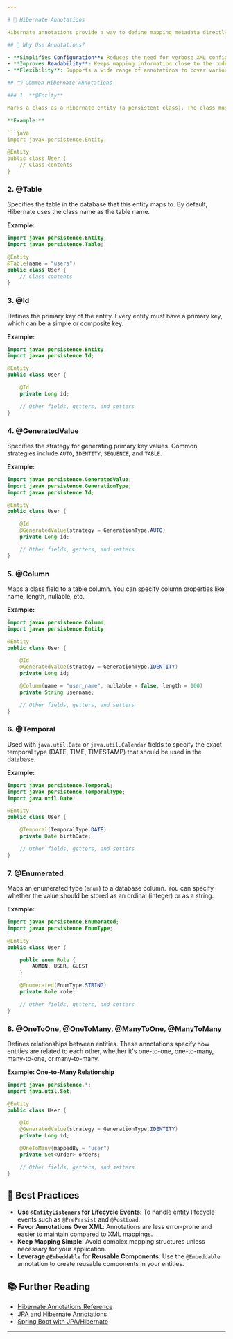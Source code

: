 ```yaml
---

# 📝 Hibernate Annotations

Hibernate annotations provide a way to define mapping metadata directly in the Java classes using Java's annotation feature. This approach is more concise and avoids the need for separate XML mapping files, making the code easier to manage and maintain.

## 🚀 Why Use Annotations?

- **Simplifies Configuration**: Reduces the need for verbose XML configuration files.
- **Improves Readability**: Keeps mapping information close to the code it relates to.
- **Flexibility**: Supports a wide range of annotations to cover various mapping scenarios.

## 🗂️ Common Hibernate Annotations

### 1. **@Entity**

Marks a class as a Hibernate entity (a persistent class). The class must have a no-argument constructor and should not be final.

**Example:**

```java
import javax.persistence.Entity;

@Entity
public class User {
    // Class contents
}
```

### 2. **@Table**

Specifies the table in the database that this entity maps to. By default, Hibernate uses the class name as the table name.

**Example:**

```java
import javax.persistence.Entity;
import javax.persistence.Table;

@Entity
@Table(name = "users")
public class User {
    // Class contents
}
```

### 3. **@Id**

Defines the primary key of the entity. Every entity must have a primary key, which can be a simple or composite key.

**Example:**

```java
import javax.persistence.Entity;
import javax.persistence.Id;

@Entity
public class User {

    @Id
    private Long id;

    // Other fields, getters, and setters
}
```

### 4. **@GeneratedValue**

Specifies the strategy for generating primary key values. Common strategies include `AUTO`, `IDENTITY`, `SEQUENCE`, and `TABLE`.

**Example:**

```java
import javax.persistence.GeneratedValue;
import javax.persistence.GenerationType;
import javax.persistence.Id;

@Entity
public class User {

    @Id
    @GeneratedValue(strategy = GenerationType.AUTO)
    private Long id;

    // Other fields, getters, and setters
}
```

### 5. **@Column**

Maps a class field to a table column. You can specify column properties like name, length, nullable, etc.

**Example:**

```java
import javax.persistence.Column;
import javax.persistence.Entity;

@Entity
public class User {

    @Id
    @GeneratedValue(strategy = GenerationType.IDENTITY)
    private Long id;

    @Column(name = "user_name", nullable = false, length = 100)
    private String username;

    // Other fields, getters, and setters
}
```

### 6. **@Temporal**

Used with `java.util.Date` or `java.util.Calendar` fields to specify the exact temporal type (DATE, TIME, TIMESTAMP) that should be used in the database.

**Example:**

```java
import javax.persistence.Temporal;
import javax.persistence.TemporalType;
import java.util.Date;

@Entity
public class User {

    @Temporal(TemporalType.DATE)
    private Date birthDate;

    // Other fields, getters, and setters
}
```

### 7. **@Enumerated**

Maps an enumerated type (`enum`) to a database column. You can specify whether the value should be stored as an ordinal (integer) or as a string.

**Example:**

```java
import javax.persistence.Enumerated;
import javax.persistence.EnumType;

@Entity
public class User {

    public enum Role {
        ADMIN, USER, GUEST
    }

    @Enumerated(EnumType.STRING)
    private Role role;

    // Other fields, getters, and setters
}
```

### 8. **@OneToOne, @OneToMany, @ManyToOne, @ManyToMany**

Defines relationships between entities. These annotations specify how entities are related to each other, whether it's one-to-one, one-to-many, many-to-one, or many-to-many.

**Example: One-to-Many Relationship**

```java
import javax.persistence.*;
import java.util.Set;

@Entity
public class User {

    @Id
    @GeneratedValue(strategy = GenerationType.IDENTITY)
    private Long id;

    @OneToMany(mappedBy = "user")
    private Set<Order> orders;

    // Other fields, getters, and setters
}
```

## 🔑 Best Practices

- **Use `@EntityListeners` for Lifecycle Events**: To handle entity lifecycle events such as `@PrePersist` and `@PostLoad`.
- **Favor Annotations Over XML**: Annotations are less error-prone and easier to maintain compared to XML mappings.
- **Keep Mapping Simple**: Avoid complex mapping structures unless necessary for your application.
- **Leverage `@Embeddable` for Reusable Components**: Use the `@Embeddable` annotation to create reusable components in your entities.

## 📚 Further Reading

- [Hibernate Annotations Reference](https://hibernate.org/orm/documentation/annotations/)
- [JPA and Hibernate Annotations](https://www.baeldung.com/jpa-annotations)
- [Spring Boot with JPA/Hibernate](https://spring.io/guides/gs/accessing-data-jpa/)

---
```


